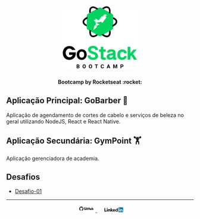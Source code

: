 <h1 align="center">
    <img alt="GoStack" src=".github/gostack-bootcamp-9.png" width="200px" />
</h1>

<h4 align="center">
 Bootcamp by Rocketseat :rocket:
</h4>

## Aplicação Principal: GoBarber :haircut:
Aplicação de agendamento de cortes de cabelo e serviços de beleza no geral utilizando NodeJS, React e React Native.

## Aplicação Secundária: GymPoint 🏋
Aplicação gerenciadora de academia.

## Desafios

- [Desafio-01](https://github.com/icaroov/gostack-bootcamp/tree/master/desafio-01)


---

<p align="center">
  <a href="https://www.linkedin.com/in/icaroov/">
    <img alt="GitHub" src=".github/github_logo.png" width="50px" />
  </a>
  &nbsp&nbsp&nbsp&nbsp
  <a href="https://github.com/icaroov">
    <img alt="LikedIn" src=".github/linkedin-logo.png" width="50px" />
  </a>
</p>